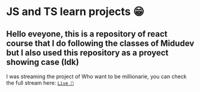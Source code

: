 # JS and TS learn projects 😁

## Hello eveyone, this is a repository of react course that I do following the classes of Midudev but I also used this repository as a proyect showing case (Idk)


I was streaming the project of Who want to be millionarie, you can check the full stream here: [`Live 💪`](https://youtube.com/live/L_21OUNY-A4) 